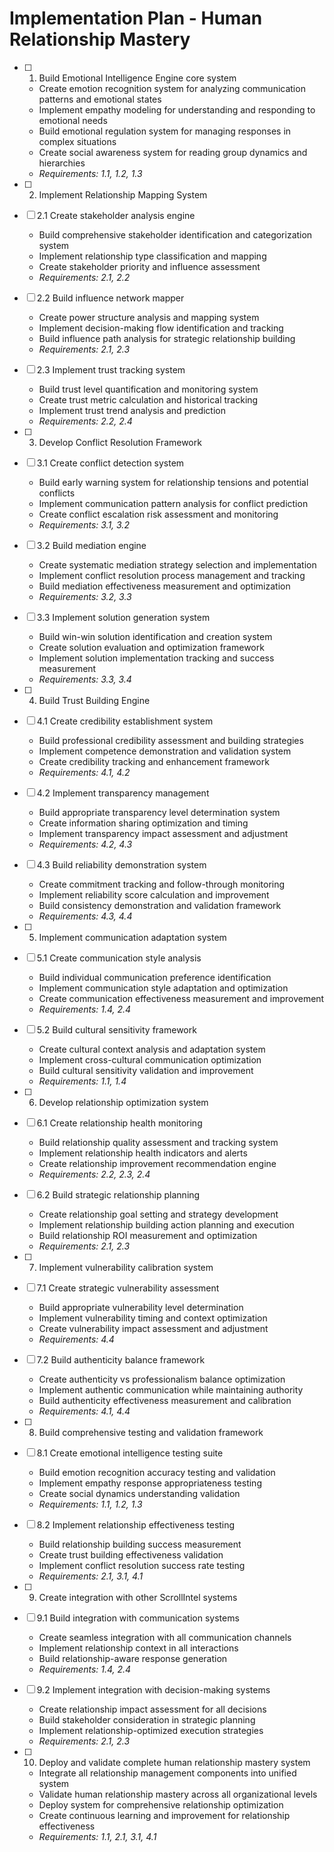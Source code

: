 # Implementation Plan - Human Relationship Mastery

- [ ] 1. Build Emotional Intelligence Engine core system
  - Create emotion recognition system for analyzing communication patterns and emotional states
  - Implement empathy modeling for understanding and responding to emotional needs
  - Build emotional regulation system for managing responses in complex situations
  - Create social awareness system for reading group dynamics and hierarchies
  - _Requirements: 1.1, 1.2, 1.3_

- [ ] 2. Implement Relationship Mapping System
- [ ] 2.1 Create stakeholder analysis engine
  - Build comprehensive stakeholder identification and categorization system
  - Implement relationship type classification and mapping
  - Create stakeholder priority and influence assessment
  - _Requirements: 2.1, 2.2_

- [ ] 2.2 Build influence network mapper
  - Create power structure analysis and mapping system
  - Implement decision-making flow identification and tracking
  - Build influence path analysis for strategic relationship building
  - _Requirements: 2.1, 2.3_

- [ ] 2.3 Implement trust tracking system
  - Build trust level quantification and monitoring system
  - Create trust metric calculation and historical tracking
  - Implement trust trend analysis and prediction
  - _Requirements: 2.2, 2.4_

- [ ] 3. Develop Conflict Resolution Framework
- [ ] 3.1 Create conflict detection system
  - Build early warning system for relationship tensions and potential conflicts
  - Implement communication pattern analysis for conflict prediction
  - Create conflict escalation risk assessment and monitoring
  - _Requirements: 3.1, 3.2_

- [ ] 3.2 Build mediation engine
  - Create systematic mediation strategy selection and implementation
  - Implement conflict resolution process management and tracking
  - Build mediation effectiveness measurement and optimization
  - _Requirements: 3.2, 3.3_

- [ ] 3.3 Implement solution generation system
  - Build win-win solution identification and creation system
  - Create solution evaluation and optimization framework
  - Implement solution implementation tracking and success measurement
  - _Requirements: 3.3, 3.4_

- [ ] 4. Build Trust Building Engine
- [ ] 4.1 Create credibility establishment system
  - Build professional credibility assessment and building strategies
  - Implement competence demonstration and validation system
  - Create credibility tracking and enhancement framework
  - _Requirements: 4.1, 4.2_

- [ ] 4.2 Implement transparency management
  - Build appropriate transparency level determination system
  - Create information sharing optimization and timing
  - Implement transparency impact assessment and adjustment
  - _Requirements: 4.2, 4.3_

- [ ] 4.3 Build reliability demonstration system
  - Create commitment tracking and follow-through monitoring
  - Implement reliability score calculation and improvement
  - Build consistency demonstration and validation framework
  - _Requirements: 4.3, 4.4_

- [ ] 5. Implement communication adaptation system
- [ ] 5.1 Create communication style analysis
  - Build individual communication preference identification
  - Implement communication style adaptation and optimization
  - Create communication effectiveness measurement and improvement
  - _Requirements: 1.4, 2.4_

- [ ] 5.2 Build cultural sensitivity framework
  - Create cultural context analysis and adaptation system
  - Implement cross-cultural communication optimization
  - Build cultural sensitivity validation and improvement
  - _Requirements: 1.1, 1.4_

- [ ] 6. Develop relationship optimization system
- [ ] 6.1 Create relationship health monitoring
  - Build relationship quality assessment and tracking system
  - Implement relationship health indicators and alerts
  - Create relationship improvement recommendation engine
  - _Requirements: 2.2, 2.3, 2.4_

- [ ] 6.2 Build strategic relationship planning
  - Create relationship goal setting and strategy development
  - Implement relationship building action planning and execution
  - Build relationship ROI measurement and optimization
  - _Requirements: 2.1, 2.3_

- [ ] 7. Implement vulnerability calibration system
- [ ] 7.1 Create strategic vulnerability assessment
  - Build appropriate vulnerability level determination
  - Implement vulnerability timing and context optimization
  - Create vulnerability impact assessment and adjustment
  - _Requirements: 4.4_

- [ ] 7.2 Build authenticity balance framework
  - Create authenticity vs professionalism balance optimization
  - Implement authentic communication while maintaining authority
  - Build authenticity effectiveness measurement and calibration
  - _Requirements: 4.1, 4.4_

- [ ] 8. Build comprehensive testing and validation framework
- [ ] 8.1 Create emotional intelligence testing suite
  - Build emotion recognition accuracy testing and validation
  - Implement empathy response appropriateness testing
  - Create social dynamics understanding validation
  - _Requirements: 1.1, 1.2, 1.3_

- [ ] 8.2 Implement relationship effectiveness testing
  - Build relationship building success measurement
  - Create trust building effectiveness validation
  - Implement conflict resolution success rate testing
  - _Requirements: 2.1, 3.1, 4.1_

- [ ] 9. Create integration with other ScrollIntel systems
- [ ] 9.1 Build integration with communication systems
  - Create seamless integration with all communication channels
  - Implement relationship context in all interactions
  - Build relationship-aware response generation
  - _Requirements: 1.4, 2.4_

- [ ] 9.2 Implement integration with decision-making systems
  - Create relationship impact assessment for all decisions
  - Build stakeholder consideration in strategic planning
  - Implement relationship-optimized execution strategies
  - _Requirements: 2.1, 2.3_

- [ ] 10. Deploy and validate complete human relationship mastery system
  - Integrate all relationship management components into unified system
  - Validate human relationship mastery across all organizational levels
  - Deploy system for comprehensive relationship optimization
  - Create continuous learning and improvement for relationship effectiveness
  - _Requirements: 1.1, 2.1, 3.1, 4.1_